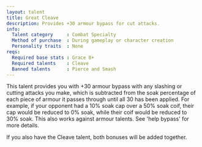 ```yaml
---
layout: talent
title: Great Cleave
description: Provides +30 armour bypass for cut attacks.
info:
  Talent category     : Combat Specialty
  Method of purchase  : During gameplay or character creation
  Personality traits  : None
reqs:
  Required base stats : Grace 8+
  Required talents    : Cleave
  Banned talents      : Pierce and Smash
---
```


This talent provides you with +30 armour bypass with any slashing or cutting
attacks you make, which is subtracted from the soak percentage of each piece
of armour it passes through until all 30 has been applied.  For example, if
your opponent had a 10% soak cap over a 50% soak coif, their cap would be
reduced to 0% soak, while their coif would be reduced to 30% soak.  This also
works against armour talents.  See 'help bypass' for more details.

If you also have the Cleave talent, both bonuses will be added together.
